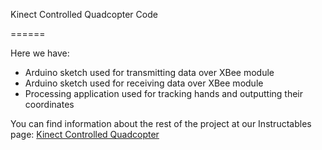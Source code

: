 Kinect Controlled Quadcopter Code

======

Here we have:
- Arduino sketch used for transmitting data over XBee module
- Arduino sketch used for receiving data over XBee module
- Processing application used for tracking hands and outputting their coordinates

You can find information about the rest of the project at our Instructables page:
[Kinect Controlled Quadcopter](http://www.instructables.com/id/Kinect-Controlled-Quadcopter/)
